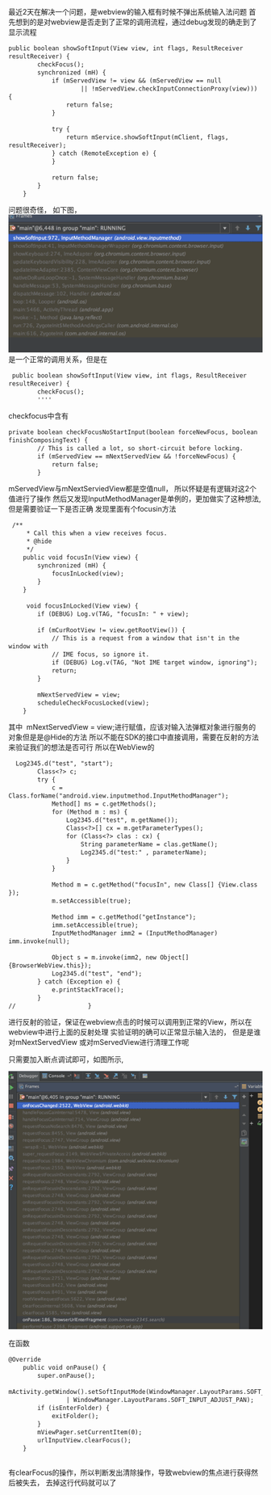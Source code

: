 最近2天在解决一个问题，是webview的输入框有时候不弹出系统输入法问题
首先想到的是对webview是否走到了正常的调用流程，通过debug发现的确走到了显示流程
```
public boolean showSoftInput(View view, int flags, ResultReceiver resultReceiver) {
        checkFocus();
        synchronized (mH) {
            if (mServedView != view && (mServedView == null
                    || !mServedView.checkInputConnectionProxy(view))) {
                return false;
            }

            try {
                return mService.showSoftInput(mClient, flags, resultReceiver);
            } catch (RemoteException e) {
            }
            
            return false;
        }
    }
```
问题很奇怪， 如下图，
![调用堆栈](https://github.com/qixinmin/docs/blob/master/pics/webview_pop_stack.png)
是一个正常的调用关系，但是在
```
 public boolean showSoftInput(View view, int flags, ResultReceiver resultReceiver) {
        checkFocus();
        ''''
```

checkfocus中含有
```
private boolean checkFocusNoStartInput(boolean forceNewFocus, boolean finishComposingText) {
        // This is called a lot, so short-circuit before locking.
        if (mServedView == mNextServedView && !forceNewFocus) {
            return false;
        }
```
mServedView与mNextServiedView都是空值null， 所以怀疑是有逻辑对这2个值进行了操作
然后又发现InputMethodManager是单例的，更加做实了这种想法,但是需要验证一下是否正确
发现里面有个focusin方法
```
 /**
     * Call this when a view receives focus.
     * @hide
     */
    public void focusIn(View view) {
        synchronized (mH) {
            focusInLocked(view);
        }
    }
    
     void focusInLocked(View view) {
        if (DEBUG) Log.v(TAG, "focusIn: " + view);

        if (mCurRootView != view.getRootView()) {
            // This is a request from a window that isn't in the window with
            // IME focus, so ignore it.
            if (DEBUG) Log.v(TAG, "Not IME target window, ignoring");
            return;
        }

        mNextServedView = view;
        scheduleCheckFocusLocked(view);
    }
```
其中   mNextServedView = view;进行赋值，应该对输入法弹框对象进行服务的对象但是是@Hide的方法
所以不能在SDK的接口中直接调用，需要在反射的方法来验证我们的想法是否可行
所以在WebView的
```public boolean onTouchEvent(MotionEvent event) {
  Log2345.d("test", "start");
        Class<?> c;
        try {
            c = Class.forName("android.view.inputmethod.InputMethodManager");
            Method[] ms = c.getMethods();
            for (Method m : ms) {
                Log2345.d("test", m.getName());
                Class<?>[] cx = m.getParameterTypes();
                for (Class<?> clas : cx) {
                    String parameterName = clas.getName();
                    Log2345.d("test:" , parameterName);
                }
            }

            Method m = c.getMethod("focusIn", new Class[] {View.class });
            m.setAccessible(true);

            Method imm = c.getMethod("getInstance");
            imm.setAccessible(true);
            InputMethodManager imm2 = (InputMethodManager) imm.invoke(null);

            Object s = m.invoke(imm2, new Object[] {BrowserWebView.this});
            Log2345.d("test", "end");
        } catch (Exception e) {
            e.printStackTrace();
        }
//                    }
```
进行反射的验证，保证在webview点击的时候可以调用到正常的View，所以在webview中进行上面的反射处理
实验证明的确可以正常显示输入法的， 但是是谁对mNextServedView 或对mServedView进行清理工作呢

只需要加入断点调试即可，如图所示, 

![调用堆栈](https://github.com/qixinmin/docs/blob/master/pics/clearStack.png)


在函数

```
@Override
    public void onPause() {
        super.onPause();
        mActivity.getWindow().setSoftInputMode(WindowManager.LayoutParams.SOFT_INPUT_ADJUST_RESIZE
                | WindowManager.LayoutParams.SOFT_INPUT_ADJUST_PAN);
        if (isEnterFolder) {
            exitFolder();
        }
        mViewPager.setCurrentItem(0);
        urlInputView.clearFocus();
    }
    
``` 

有clearFocus的操作，所以判断发出清除操作，导致webview的焦点进行获得然后被失去，
去掉这行代码就可以了
    
